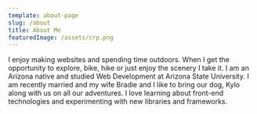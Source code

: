 ```yaml
---
template: about-page
slug: /about
title: About Me
featuredImage: /assets/crp.png
---
```


I enjoy making websites and spending time outdoors. When I get the opportunity to explore, bike, hike or just enjoy the scenery I take it. I am an Arizona native and studied Web Development at Arizona State University. I am recently married and my wife Bradie and I like to bring our dog, Kylo along with us on all our adventures. I love learning about front-end technologies and experimenting with new libraries and frameworks.
